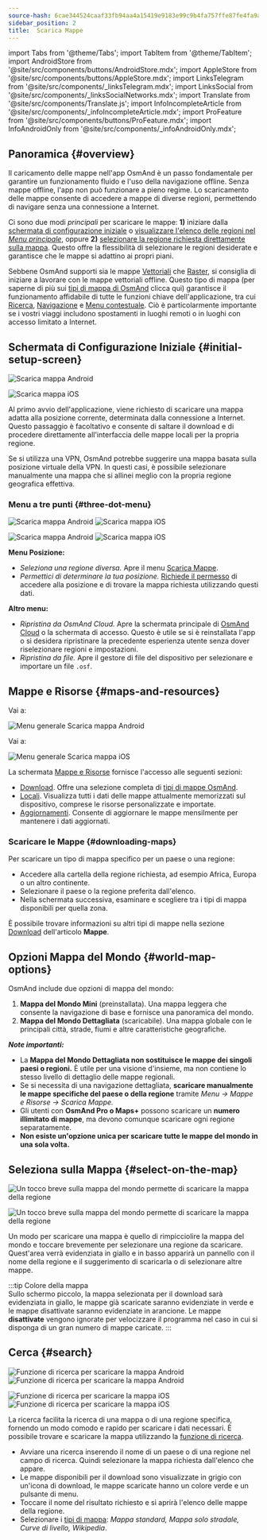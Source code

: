 ```yaml
---
source-hash: 6cae344524caaf33fb94aa4a15419e9183e99c9b4fa757ffe87fe4fa9acb30b3
sidebar_position: 2
title:  Scarica Mappe
---
```

import Tabs from '@theme/Tabs';
import TabItem from '@theme/TabItem';
import AndroidStore from '@site/src/components/buttons/AndroidStore.mdx';
import AppleStore from '@site/src/components/buttons/AppleStore.mdx';
import LinksTelegram from '@site/src/components/_linksTelegram.mdx';
import LinksSocial from '@site/src/components/_linksSocialNetworks.mdx';
import Translate from '@site/src/components/Translate.js';
import InfoIncompleteArticle from '@site/src/components/_infoIncompleteArticle.mdx';
import ProFeature from '@site/src/components/buttons/ProFeature.mdx';
import InfoAndroidOnly from '@site/src/components/_infoAndroidOnly.mdx';




## Panoramica {#overview}

Il caricamento delle mappe nell'app OsmAnd è un passo fondamentale per garantire un funzionamento fluido e l'uso della navigazione offline. Senza mappe offline, l'app non può funzionare a pieno regime. Lo scaricamento delle mappe consente di accedere a mappe di diverse regioni, permettendo di navigare senza una connessione a Internet.  

Ci sono due modi *principali* per scaricare le mappe: **1)** iniziare dalla [schermata di configurazione iniziale](#initial-setup-screen) o [visualizzare l'elenco delle regioni nel *Menu principale*](#maps-and-resources), oppure **2)** [selezionare la regione richiesta direttamente sulla mappa](#select-on-the-map). Questo offre la flessibilità di selezionare le regioni desiderate e garantisce che le mappe si adattino ai propri piani.  

Sebbene OsmAnd supporti sia le mappe [Vettoriali](../map/vector-maps.md) che [Raster](../map/raster-maps.md), si consiglia di iniziare a lavorare con le mappe vettoriali offline. Questo tipo di mappa (per saperne di più sui [tipi di mappa di OsmAnd](../personal/maps-resources.md#map-types) clicca qui) garantisce il funzionamento affidabile di tutte le funzioni chiave dell'applicazione, tra cui [Ricerca](../search/index.md), [Navigazione](../navigation/index.md) e [Menu contestuale](../map/map-context-menu.md). Ciò è particolarmente importante se i vostri viaggi includono spostamenti in luoghi remoti o in luoghi con accesso limitato a Internet.


## Schermata di Configurazione Iniziale {#initial-setup-screen}

<Tabs groupId="operating-systems" queryString="current-os">

<TabItem value="android" label="Android">

![Scarica mappa Android](@site/static/img/steps/start_screen_first_screen_andr.png)

</TabItem>

<TabItem value="ios" label="iOS">

![Scarica mappa iOS](@site/static/img/steps/start_screen_first_screen_ios.png)

</TabItem>

</Tabs>

Al primo avvio dell'applicazione, viene richiesto di scaricare una mappa adatta alla posizione corrente, determinata dalla connessione a Internet. Questo passaggio è facoltativo e consente di saltare il download e di procedere direttamente all'interfaccia delle mappe locali per la propria regione.  

Se si utilizza una VPN, OsmAnd potrebbe suggerire una mappa basata sulla posizione virtuale della VPN. In questi casi, è possibile selezionare manualmente una mappa che si allinei meglio con la propria regione geografica effettiva.  


### Menu a tre punti {#three-dot-menu}

<Tabs groupId="operating-systems" queryString="current-os">

<TabItem value="android" label="Android">

![Scarica mappa Android](@site/static/img/steps/start_screen_first_screen_location_andr.png)   ![Scarica mappa iOS](@site/static/img/steps/start_screen_first_screen_other_andr.png)

</TabItem>

<TabItem value="ios" label="iOS">

![Scarica mappa Android](@site/static/img/steps/start_screen_first_screen_location_ios.png)   ![Scarica mappa iOS](@site/static/img/steps/start_screen_first_screen_other_ios.png)

</TabItem>

</Tabs>

**Menu Posizione:**

- *Seleziona una regione diversa.* Apre il menu [Scarica Mappe](#maps-and-resources).
- *Permettici di determinare la tua posizione.* [Richiede il permesso](../start-with/first-steps.md#permission-to-access-the-location) di accedere alla posizione e di trovare la mappa richiesta utilizzando questi dati.

**Altro menu:**

- *Ripristina da OsmAnd Cloud.* Apre la schermata principale di [OsmAnd Cloud](../personal/osmand-cloud.md) o la schermata di accesso. Questo è utile se si è reinstallata l'app o si desidera ripristinare la precedente esperienza utente senza dover riselezionare regioni e impostazioni.
- *Ripristina da file.* Apre il gestore di file del dispositivo per selezionare e importare un file `.osf`.  


## Mappe e Risorse {#maps-and-resources}

<Tabs groupId="operating-systems" queryString="current-os">

<TabItem value="android" label="Android">

Vai a: *<Translate android="true" ids="shared_string_menu,maps_and_resources,downloads"/>*

![Menu generale Scarica mappa Android](@site/static/img/personal/maps/download_menu_andr.png)  

</TabItem>

<TabItem value="ios" label="iOS">

Vai a: *<Translate ios="true" ids="shared_string_menu,res_mapsres"/>*

![Menu generale Scarica mappa iOS](@site/static/img/personal/maps/download_menu_ios.png)

</TabItem>

</Tabs>

La schermata [Mappe e Risorse](../personal/maps-resources.md) fornisce l'accesso alle seguenti sezioni:

- [Download](../personal/maps-resources.md#downloads). Offre una selezione completa di [tipi di mappe OsmAnd](../personal/maps-resources.md#map-types).
- [Locali](../personal/maps-resources.md#local). Visualizza tutti i dati delle mappe attualmente memorizzati sul dispositivo, comprese le risorse personalizzate e importate.
- [Aggiornamenti](../personal/maps-resources.md#updates). Consente di aggiornare le mappe mensilmente per mantenere i dati aggiornati.

### Scaricare le Mappe {#downloading-maps}

Per scaricare un tipo di mappa specifico per un paese o una regione:

- Accedere alla cartella della regione richiesta, ad esempio Africa, Europa o un altro continente.
- Selezionare il paese o la regione preferita dall'elenco.
- Nella schermata successiva, esaminare e scegliere tra i tipi di mappa disponibili per quella zona.

È possibile trovare informazioni su altri tipi di mappe nella sezione [Download](../personal/maps-resources.md#downloads) dell'articolo **Mappe**.

## Opzioni Mappa del Mondo {#world-map-options}

OsmAnd include due opzioni di mappa del mondo:  

1. **Mappa del Mondo Mini** (preinstallata). Una mappa leggera che consente la navigazione di base e fornisce una panoramica del mondo.  
2. **Mappa del Mondo Dettagliata** (scaricabile). Una mappa globale con le principali città, strade, fiumi e altre caratteristiche geografiche.

***Note importanti:***

- La **Mappa del Mondo Dettagliata non sostituisce le mappe dei singoli paesi o regioni.** È utile per una visione d'insieme, ma non contiene lo stesso livello di dettaglio delle mappe regionali.  
- Se si necessita di una navigazione dettagliata, **scaricare manualmente le mappe specifiche del paese o della regione** tramite *Menu → Mappe e Risorse → Scarica Mappe.*
- Gli utenti con **OsmAnd Pro o Maps+** possono scaricare un **numero illimitato di mappe**, ma devono comunque scaricare ogni regione separatamente.  
- **Non esiste un'opzione unica per scaricare tutte le mappe del mondo in una sola volta.**


## Seleziona sulla Mappa {#select-on-the-map}

<Tabs groupId="operating-systems" queryString="current-os">

<TabItem value="android" label="Android">

![Un tocco breve sulla mappa del mondo permette di scaricare la mappa della regione](@site/static/img/map/download_region_map_via_worldmap.png)

</TabItem>

<TabItem value="ios" label="iOS">

![Un tocco breve sulla mappa del mondo permette di scaricare la mappa della regione](@site/static/img/settings/download_region_map_via_worldmap_ios.png)

</TabItem>

</Tabs>

Un modo per scaricare una mappa è quello di rimpicciolire la mappa del mondo e toccare brevemente per selezionare una regione da scaricare. Quest'area verrà evidenziata in giallo e in basso apparirà un pannello con il nome della regione e il suggerimento di scaricarla o di selezionare altre mappe.  

:::tip Colore della mappa  
Sullo schermo piccolo, la mappa selezionata per il download sarà evidenziata in giallo, le mappe già scaricate saranno evidenziate in verde e le mappe disattivate saranno evidenziate in arancione. Le mappe **disattivate** vengono ignorate per velocizzare il programma nel caso in cui si disponga di un gran numero di mappe caricate.
:::

## Cerca {#search}

<Tabs groupId="operating-systems" queryString="current-os">

<TabItem value="android" label="Android">

![Funzione di ricerca per scaricare la mappa Android](@site/static/img/settings/search_download_map_3_andr.png) ![Funzione di ricerca per scaricare la mappa Android](@site/static/img/settings/search_download_map_4_andr.png)

</TabItem>

<TabItem value="ios" label="iOS">

![Funzione di ricerca per scaricare la mappa iOS](@site/static/img/settings/search_download_map_1_ios.png) ![Funzione di ricerca per scaricare la mappa iOS](@site/static/img/settings/search_download_map_2_ios.png)

</TabItem>

</Tabs>

La ricerca facilita la ricerca di una mappa o di una regione specifica, fornendo un modo comodo e rapido per scaricare i dati necessari. È possibile trovare e scaricare la mappa utilizzando la [funzione di ricerca](../search/index.md).

- Avviare una ricerca inserendo il nome di un paese o di una regione nel campo di ricerca. Quindi selezionare la mappa richiesta dall'elenco che appare.
- Le mappe disponibili per il download sono visualizzate in grigio con un'icona di download, le mappe scaricate hanno un colore verde e un pulsante di menu.
- Toccare il nome del risultato richiesto e si aprirà l'elenco delle mappe della regione.
- Selezionare i [tipi di mappa](../personal/maps-resources.md#map-types): *Mappa standard, Mappa solo stradale, Curve di livello, Wikipedia*.